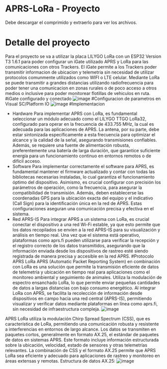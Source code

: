 # APRS-LoRa - Proyecto
Debe descargar el comprimido y extraerlo para ver los archivos.

# Detalle del proyecto
Para el proyecto se va a utilizar la placa LILYGO LoRa con un ESP32 Version T3 1.6.1 para poder configurar un iGate utilizado APRS y LoRa para las comunicaciones con otros Trackers. El iGate permite a los Trackers poder transmitir informacion de ubicacion y telemetria sin necesidad de utilizar protocolos comunmente utilizados como WIFI o LTE celular. Mediante LoRa se puede transmitir a grandes distancias utilizando radiofrecuencia para poder tener una comunicacion en zonas rurales o de poco acceso a otros medios o inclusive para poder monitorear flotillas de vehiculos en ruta.
#iGate configurado y conectado
![image](https://github.com/user-attachments/assets/77538d54-f413-4023-8823-5dda2f805bb9)
#Configuracion de parametros en Visual SC/Platform IO
![image](https://github.com/user-attachments/assets/acc55404-9826-4aa1-9898-ce346679d2a6)
#Implementacion
- Hardware
Para implementar APRS con LoRa, es fundamental seleccionar un módulo adecuado como el LILYGO TTGO LoRa32, configurado para operar en la frecuencia de 433.755 MHz, la cual es adecuada para las aplicaciones de APRS. La antena, por su parte, debe estar sintonizada específicamente a esta frecuencia para optimizar el alcance y la calidad de la señal, asegurando transmisiones confiables. Además, se requiere una fuente de alimentación robusta, preferentemente una batería de larga duración, que garantice suficiente energía para un funcionamiento continuo en entornos remotos o de difícil acceso.
- Software
Para implementar correctamente el software para APRS, es fundamental mantener el firmware actualizado y contar con todas las bibliotecas necesarias instaladas, lo cual garantiza el funcionamiento óptimo del dispositivo. Asimismo, es crucial configurar con precisión los parámetros de operación, como la frecuencia, para asegurar la compatibilidad de transmisión. Además, deben establecerse las coordenadas GPS para la ubicación exacta del equipo y el indicativo (Call Sign) para la identificación única en la red de APRS. Estas configuraciones aseguran una comunicación precisa y efectiva en el sistema.
- Red APRS-IS
Para integrar APRS a un sistema con LoRa, es crucial conectar el dispositivo a una red Wi-Fi estable, ya que esto permite que los datos recopilados se envíen a la red APRS-IS para su visualización y análisis en tiempo real. Una vez que el sistema está operativo, plataformas como aprs.fi pueden utilizarse para verificar la recepción y el registro correcto de los datos transmitidos, asegurando que la información enviada desde los dispositivos de rastreo esté siendo registrada de manera precisa y accesible en la red APRS.
#Protocolo APRS LoRa
APRS (Automatic Packet Reporting System) en combinación con LoRa es una solución que permite la transmisión eficiente de datos de telemetría y ubicación en tiempo real para aplicaciones como el monitoreo ambiental y seguimiento de animales. Utiliza la modulación de espectro ensanchado LoRa, lo que permite enviar pequeñas cantidades de datos a largas distancias con bajo consumo energético. Al integrar LoRa con APRS, se facilita la recolección de información desde dispositivos en campo hacia una red central (APRS-IS), permitiendo visualizar y verificar datos mediante plataformas en línea como aprs.fi, sin necesidad de infraestructura compleja.
![image](https://github.com/user-attachments/assets/72afdb8d-7a70-4591-9bd5-6e981ab98f8d)

APRS LoRa utiliza la modulación Chirp Spread Spectrum (CSS), que es característica de LoRa, permitiendo una comunicación robusta y resistente a interferencias en entornos de largo alcance. Los datos se transmiten en paquetes cortos, generalmente en formato AX.25, el estándar de paquetes de datos en sistemas APRS. Este formato incluye información estructurada sobre la ubicación, velocidad, estado de sensores y otras telemetrías relevantes. La combinación de CSS y el formato AX.25 permite que APRS LoRa sea eficiente y adecuado para aplicaciones de rastreo y monitoreo en áreas extensas y remotas.
Estructura de datos AX.25: 
![image](https://github.com/user-attachments/assets/b9e4ac50-44ba-4102-bdd2-92328d3ea6d7)

